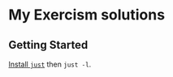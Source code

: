 # My Exercism solutions

## Getting Started
[Install `just`](https://github.com/casey/just?tab=readme-ov-file#installation) then `just -l`.
